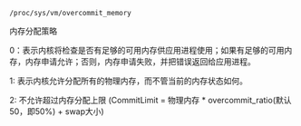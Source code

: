 
`/proc/sys/vm/overcommit_memory`

内存分配策略

0：表示内核将检查是否有足够的可用内存供应用进程使用；如果有足够的可用内存，内存申请允许；否则，内存申请失败，并把错误返回给应用进程。

1: 表示内核允许分配所有的物理内存，而不管当前的内存状态如何。

2: 不允许超过内存分配上限 (CommitLimit = 物理内存 * overcommit_ratio(默认50，即50%) + swap大小)
